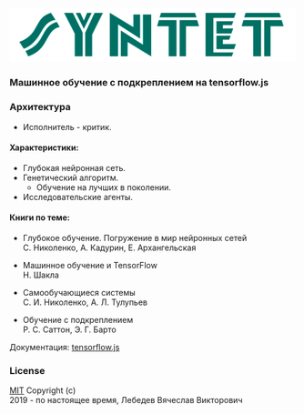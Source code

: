 ![sd](public/logo.png)

### Машинное обучение с подкреплением на tensorflow.js

### Архитектура
* Исполнитель - критик.

#### Характеристики:
* Глубокая нейронная сеть.
* Генетический алгоритм.
  * Обучение на лучших в поколении.
* Исследовательские агенты.

#### Книги по теме:
* Глубокое обучение. Погружение в мир нейронных сетей  
  С. Николенко, А. Кадурин, Е. Архангельская

* Машинное обучение и TensorFlow  
  Н. Шакла

* Самообучающиеся системы  
  С. И. Николенко, А. Л. Тулупьев

* Обучение с подкреплением  
  Р. С. Саттон, Э. Г. Барто

Документация: [tensorflow.js](https://www.tensorflow.org/js)

### License
[MIT](LICENSE) Copyright (c)  
2019 - по настоящее время, Лебедев Вячеслав Викторович
